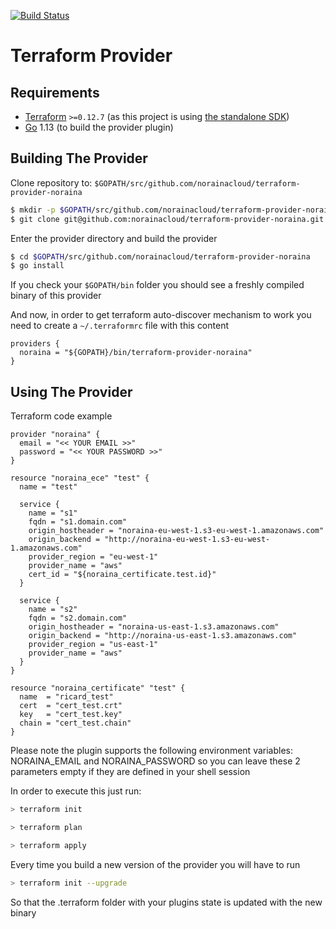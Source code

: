[![Build Status](https://travis-ci.com/norainacloud/terraform-provider-noraina.svg?branch=master)](https://travis-ci.com/norainacloud/terraform-provider-noraina)

Terraform Provider
==================

Requirements
------------

- [Terraform](https://www.terraform.io/downloads.html) `>=0.12.7` (as this project is using [the standalone SDK](https://www.terraform.io/docs/extend/plugin-sdk.html))
- [Go](https://golang.org/doc/install) 1.13 (to build the provider plugin)

Building The Provider
---------------------

Clone repository to: `$GOPATH/src/github.com/norainacloud/terraform-provider-noraina`

```sh
$ mkdir -p $GOPATH/src/github.com/norainacloud/terraform-provider-noraina; cd $GOPATH/src/github.com/norainacloud/terraform-provider-noraina
$ git clone git@github.com:norainacloud/terraform-provider-noraina.git .
```

Enter the provider directory and build the provider

```sh
$ cd $GOPATH/src/github.com/norainacloud/terraform-provider-noraina
$ go install
```

If you check your `$GOPATH/bin` folder you should see a freshly compiled binary of this provider

And now, in order to get terraform auto-discover mechanism to work you need to create a `~/.terraformrc` file with this content

```hcl
providers {
  noraina = "${GOPATH}/bin/terraform-provider-noraina"
}
```

Using The Provider
---------------------

Terraform code example

```hcl
provider "noraina" {
  email = "<< YOUR EMAIL >>"
  password = "<< YOUR PASSWORD >>"
}

resource "noraina_ece" "test" {
  name = "test"

  service {
    name = "s1"
    fqdn = "s1.domain.com"
    origin_hostheader = "noraina-eu-west-1.s3-eu-west-1.amazonaws.com"
    origin_backend = "http://noraina-eu-west-1.s3-eu-west-1.amazonaws.com"
    provider_region = "eu-west-1"
    provider_name = "aws"
    cert_id = "${noraina_certificate.test.id}"
  }

  service {
    name = "s2"
    fqdn = "s2.domain.com"
    origin_hostheader = "noraina-us-east-1.s3.amazonaws.com"
    origin_backend = "http://noraina-us-east-1.s3.amazonaws.com"
    provider_region = "us-east-1"
    provider_name = "aws"
  }
}

resource "noraina_certificate" "test" {
  name  = "ricard_test"
  cert  = "cert_test.crt"
  key   = "cert_test.key"
  chain = "cert_test.chain"
}
```

Please note the plugin supports the following environment variables: NORAINA_EMAIL and NORAINA_PASSWORD
so you can leave these 2 parameters empty if they are defined in your shell session

In order to execute this just run:

```sh
> terraform init

> terraform plan

> terraform apply
```

Every time you build a new version of the provider you will have to run


```sh
> terraform init --upgrade
```

So that the .terraform folder with your plugins state is updated with the new binary
